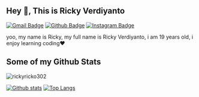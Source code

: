 ## Hey 👋, This is Ricky Verdiyanto
[![Gmail Badge](https://img.shields.io/badge/-verdiyantorky123@gmail.com-c14438?style=flat&logo=Gmail&logoColor=white&link=mailto:verdiyantorky123@gmail.com)](mailto:verdiyantorky123@gmail.com) [![Github Badge](https://img.shields.io/badge/-rickyricko302-grey?style=flat&logo=github&logoColor=white&link=https://github.com/rickyricko302/)](https://www.github.com/rickyricko302/) [![Instagram Badge](https://img.shields.io/badge/-rickyverdiyanto-orange?style=flat&logo=instagram&logoColor=white&link=https://github.com/rickyricko302/)](https://www.github.com/rickyricko302/) <p align='left'>yoo, my name is Ricky, my full name is Ricky Verdiyanto, i am 19 years old, i enjoy learning coding❤️</p>
## Some of my Github Stats
<p align=left> <img src=https://komarev.com/ghpvc/?username=rickyricko302 alt=rickyricko302 /> </p>

[![Github stats](https://github-readme-stats.vercel.app/api?username=rickyricko302&show_icons=true&include_all_commits=true)](https://github.com/rickyricko302/github-readme-stats)
[![Top Langs](https://github-readme-stats.vercel.app/api/top-langs/?username=rickyricko302&layout=compact)](https://github.com/rickyricko302/github-readme-stats)
